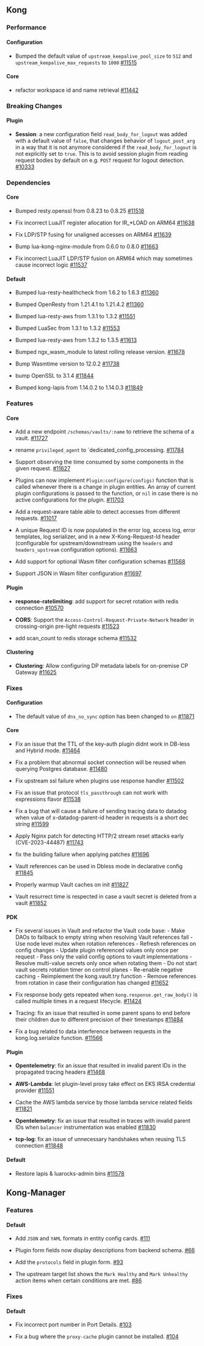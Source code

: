 ## Kong


### Performance
#### Configuration

- Bumped the default value of `upstream_keepalive_pool_size` to `512` and `upstream_keepalive_max_requests` to `1000`
 [#11515](https://github.com/Kong/kong/issues/11515)

#### Core

- refactor workspace id and name retrieval
 [#11442](https://github.com/Kong/kong/issues/11442)


### Breaking Changes
#### Plugin

- **Session**: a new configuration field `read_body_for_logout` was added with a default value of `false`, that changes behavior of `logout_post_arg` in a way that it is not anymore considered if the `read_body_for_logout` is not explicitly set to `true`. This is to avoid session plugin from reading request bodies by default on e.g. `POST` request for logout detection.
 [#10333](https://github.com/Kong/kong/issues/10333)



### Dependencies
#### Core

- Bumped resty.openssl from 0.8.23 to 0.8.25
 [#11518](https://github.com/Kong/kong/issues/11518)


- Fix incorrect LuaJIT register allocation for IR_*LOAD on ARM64
 [#11638](https://github.com/Kong/kong/issues/11638)


- Fix LDP/STP fusing for unaligned accesses on ARM64
 [#11639](https://github.com/Kong/kong/issues/11639)


- Bump lua-kong-nginx-module from 0.6.0 to 0.8.0
 [#11663](https://github.com/Kong/kong/issues/11663)


- Fix incorrect LuaJIT LDP/STP fusion on ARM64 which may sometimes cause incorrect logic
 [#11537](https://github.com/Kong/kong/issues/11537)

#### Default

- Bumped lua-resty-healthcheck from 1.6.2 to 1.6.3
 [#11360](https://github.com/Kong/kong/issues/11360)


- Bumped OpenResty from 1.21.4.1 to 1.21.4.2
 [#11360](https://github.com/Kong/kong/issues/11360)


- Bumped lua-resty-aws from 1.3.1 to 1.3.2
 [#11551](https://github.com/Kong/kong/issues/11551)


- Bumped LuaSec from 1.3.1 to 1.3.2
 [#11553](https://github.com/Kong/kong/issues/11553)


- Bumped lua-resty-aws from 1.3.2 to 1.3.5
 [#11613](https://github.com/Kong/kong/issues/11613)


- Bumped ngx_wasm_module to latest rolling release version.
 [#11678](https://github.com/Kong/kong/issues/11678)


- Bump Wasmtime version to 12.0.2
 [#11738](https://github.com/Kong/kong/issues/11738)


- bump OpenSSL to 3.1.4
 [#11844](https://github.com/Kong/kong/issues/11844)


- Bumped kong-lapis from 1.14.0.2 to 1.14.0.3
 [#11849](https://github.com/Kong/kong/issues/11849)


### Features
#### Core

- Add a new endpoint `/schemas/vaults/:name` to retrieve the schema of a vault.
 [#11727](https://github.com/Kong/kong/issues/11727)


- rename `privileged_agent` to `dedicated_config_processing.
 [#11784](https://github.com/Kong/kong/issues/11784)


- Support observing the time consumed by some components in the given request.
 [#11627](https://github.com/Kong/kong/issues/11627)


- Plugins can now implement `Plugin:configure(configs)` function that is called whenever there is a change in plugin entities. An array of current plugin configurations is passed to the function, or `nil` in case there is no active configurations for the plugin.
 [#11703](https://github.com/Kong/kong/issues/11703)


- Add a request-aware table able to detect accesses from different requests.
 [#11017](https://github.com/Kong/kong/issues/11017)


- A unique Request ID is now populated in the error log, access log, error templates, log serializer, and in a new X-Kong-Request-Id header (configurable for upstream/downstream using the `headers` and `headers_upstream` configuration options).
 [#11663](https://github.com/Kong/kong/issues/11663)


- Add support for optional Wasm filter configuration schemas
 [#11568](https://github.com/Kong/kong/issues/11568)


- Support JSON in Wasm filter configuration
 [#11697](https://github.com/Kong/kong/issues/11697)

#### Plugin

- **response-ratelimiting**: add support for secret rotation with redis connection
 [#10570](https://github.com/Kong/kong/issues/10570)


- **CORS**: Support the `Access-Control-Request-Private-Network` header in crossing-origin pre-light requests
 [#11523](https://github.com/Kong/kong/issues/11523)


- add scan_count to redis storage schema
 [#11532](https://github.com/Kong/kong/issues/11532)

#### Clustering

- **Clustering**: Allow configuring DP metadata labels for on-premise CP Gateway
 [#11625](https://github.com/Kong/kong/issues/11625)


### Fixes
#### Configuration

- The default value of `dns_no_sync` option has been changed to `on`
 [#11871](https://github.com/Kong/kong/issues/11871)

#### Core

- Fix an issue that the TTL of the key-auth plugin didnt work in DB-less and Hybrid mode.
 [#11464](https://github.com/Kong/kong/issues/11464)


- Fix a problem that abnormal socket connection will be reused when querying Postgres database.
 [#11480](https://github.com/Kong/kong/issues/11480)


- Fix upstream ssl failure when plugins use response handler
 [#11502](https://github.com/Kong/kong/issues/11502)


- Fix an issue that protocol `tls_passthrough` can not work with expressions flavor
 [#11538](https://github.com/Kong/kong/issues/11538)


- Fix a bug that will cause a failure of sending tracing data to datadog when value of x-datadog-parent-id header in requests is a short dec string
 [#11599](https://github.com/Kong/kong/issues/11599)


- Apply Nginx patch for detecting HTTP/2 stream reset attacks early (CVE-2023-44487)
 [#11743](https://github.com/Kong/kong/issues/11743)


- fix the building failure when applying patches
 [#11696](https://github.com/Kong/kong/issues/11696)


- Vault references can be used in Dbless mode in declarative config
 [#11845](https://github.com/Kong/kong/issues/11845)


- Properly warmup Vault caches on init
 [#11827](https://github.com/Kong/kong/issues/11827)


- Vault resurrect time is respected in case a vault secret is deleted from a vault
 [#11852](https://github.com/Kong/kong/issues/11852)

#### PDK

- Fix several issues in Vault and refactor the Vault code base: - Make DAOs to fallback to empty string when resolving Vault references fail - Use node level mutex when rotation references  - Refresh references on config changes - Update plugin referenced values only once per request - Pass only the valid config options to vault implementations - Resolve multi-value secrets only once when rotating them - Do not start vault secrets rotation timer on control planes - Re-enable negative caching - Reimplement the kong.vault.try function - Remove references from rotation in case their configuration has changed
 [#11652](https://github.com/Kong/kong/issues/11652)


- Fix response body gets repeated when `kong.response.get_raw_body()` is called multiple times in a request lifecycle.
 [#11424](https://github.com/Kong/kong/issues/11424)


- Tracing: fix an issue that resulted in some parent spans to end before their children due to different precision of their timestamps
 [#11484](https://github.com/Kong/kong/issues/11484)


- Fix a bug related to data interference between requests in the kong.log.serialize function.
 [#11566](https://github.com/Kong/kong/issues/11566)

#### Plugin

- **Opentelemetry**: fix an issue that resulted in invalid parent IDs in the propagated tracing headers
 [#11468](https://github.com/Kong/kong/issues/11468)


- **AWS-Lambda**: let plugin-level proxy take effect on EKS IRSA credential provider
 [#11551](https://github.com/Kong/kong/issues/11551)


- Cache the AWS lambda service by those lambda service related fields
 [#11821](https://github.com/Kong/kong/issues/11821)


- **Opentelemetry**: fix an issue that resulted in traces with invalid parent IDs when `balancer` instrumentation was enabled
 [#11830](https://github.com/Kong/kong/issues/11830)


- **tcp-log**: fix an issue of unnecessary handshakes when reusing TLS connection
 [#11848](https://github.com/Kong/kong/issues/11848)

#### Default

- Restore lapis & luarocks-admin bins
 [#11578](https://github.com/Kong/kong/issues/11578)

## Kong-Manager






### Features
#### Default

- Add `JSON` and `YAML` formats in entity config cards.
 [#111](https://github.com/Kong/kong-manager/issues/111)


- Plugin form fields now display descriptions from backend schema.
 [#66](https://github.com/Kong/kong-manager/issues/66)


- Add the `protocols` field in plugin form.
 [#93](https://github.com/Kong/kong-manager/issues/93)


- The upstream target list shows the `Mark Healthy` and `Mark Unhealthy` action items when certain conditions are met.
 [#86](https://github.com/Kong/kong-manager/issues/86)


### Fixes
#### Default

- Fix incorrect port number in Port Details.
 [#103](https://github.com/Kong/kong-manager/issues/103)


- Fix a bug where the `proxy-cache` plugin cannot be installed.
 [#104](https://github.com/Kong/kong-manager/issues/104)

